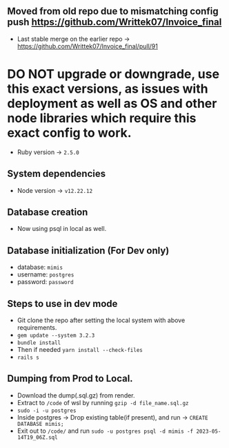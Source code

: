 ## Moved from old repo due to mismatching config push https://github.com/Writtek07/Invoice_final

* Last stable merge on the earlier repo -> https://github.com/Writtek07/Invoice_final/pull/91 

# DO NOT upgrade or downgrade, use this exact versions, as issues with deployment as well as OS and other node libraries which require this exact config to work.

* Ruby version -> `2.5.0`

## System dependencies
 * Node version -> `v12.22.12`

## Database creation
 * Now using psql in local as well. 

## Database initialization (For Dev only)
 * database: `mimis`
 * username: `postgres`
 * password: `password`


## Steps to use in dev mode
* Git clone the repo after setting the local system with above requirements.
* `gem update --system 3.2.3`
* `bundle install`
* Then if needed `yarn install --check-files`
* `rails s` 

## Dumping from Prod to Local.
* Download the dump(.sql.gz) from render.
* Extract to `/code` of wsl by running `gzip -d file_name.sql.gz`
* `sudo -i -u postgres`
* Inside postgres ->  Drop existing table(if present), and run -> `CREATE DATABASE mimis;` 
* Exit out to `/code/` and run `sudo -u postgres psql -d mimis -f 2023-05-14T19_06Z.sql`